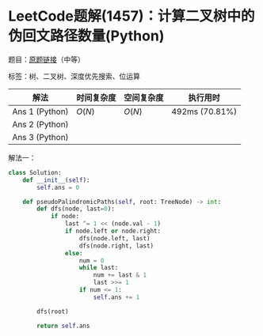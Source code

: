 # LeetCode题解(1457)：计算二叉树中的伪回文路径数量(Python)

题目：[原题链接](https://leetcode-cn.com/problems/pseudo-palindromic-paths-in-a-binary-tree/)（中等）

标签：树、二叉树、深度优先搜索、位运算

| 解法           | 时间复杂度 | 空间复杂度 | 执行用时       |
| -------------- | ---------- | ---------- | -------------- |
| Ans 1 (Python) | $O(N)$     | $O(N)$     | 492ms (70.81%) |
| Ans 2 (Python) |            |            |                |
| Ans 3 (Python) |            |            |                |

解法一：

```python
class Solution:
    def __init__(self):
        self.ans = 0

    def pseudoPalindromicPaths(self, root: TreeNode) -> int:
        def dfs(node, last=0):
            if node:
                last ^= 1 << (node.val - 1)
                if node.left or node.right:
                    dfs(node.left, last)
                    dfs(node.right, last)
                else:
                    num = 0
                    while last:
                        num += last & 1
                        last >>= 1
                    if num <= 1:
                        self.ans += 1

        dfs(root)

        return self.ans
```